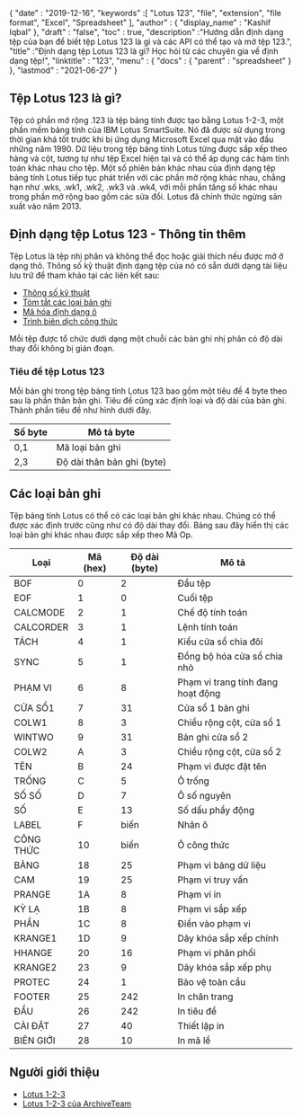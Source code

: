 {
  "date" : "2019-12-16",
  "keywords" :[ "Lotus 123", "file", "extension", "file format", "Excel", "Spreadsheet" ],
  "author" : {
    "display_name" : "Kashif Iqbal"
},
  "draft" : "false",
  "toc" : true,
  "description" :"Hướng dẫn định dạng tệp của bạn để biết tệp Lotus 123 là gì và các API có thể tạo và mở tệp 123.",
  "title" :"Định dạng tệp Lotus 123 là gì? Học hỏi từ các chuyên gia về định dạng tệp!",
  "linktitle" : "123",
  "menu" : {
    "docs" : {
      "parent" : "spreadsheet"
}
},
  "lastmod" : "2021-06-27"
}

## Tệp Lotus 123 là gì?

Tệp có phần mở rộng .123 là tệp bảng tính được tạo bằng Lotus 1-2-3, một phần mềm bảng tính của IBM Lotus SmartSuite. Nó đã được sử dụng trong thời gian khá tốt trước khi bị ứng dụng Microsoft Excel qua mặt vào đầu những năm 1990. Dữ liệu trong tệp bảng tính Lotus từng được sắp xếp theo hàng và cột, tương tự như tệp Excel hiện tại và có thể áp dụng các hàm tính toán khác nhau cho tệp. Một số phiên bản khác nhau của định dạng tệp bảng tính Lotus tiếp tục phát triển với các phần mở rộng khác nhau, chẳng hạn như .wks, .wk1, .wk2, .wk3 và .wk4, với mỗi phần tăng số khác nhau trong phần mở rộng bao gồm các sửa đổi. Lotus đã chính thức ngừng sản xuất vào năm 2013.

## Định dạng tệp Lotus 123 - Thông tin thêm

Tệp Lotus là tệp nhị phân và không thể đọc hoặc giải thích nếu được mở ở dạng thô. Thông số kỹ thuật định dạng tệp của nó có sẵn dưới dạng tài liệu lưu trữ để tham khảo tại các liên kết sau:

* [Thông số kỹ thuật](https://web.archive.org/web/20180129005324/http://www.schnarff.com/file-formats/lotus-1-2-3/WSFF1.TXT)
* [Tóm tắt các loại bản ghi](https://web.archive.org/web/20180130195323/http://www.schnarff.com/file-formats/lotus-1-2-3/WSFF2.TXT)
* [Mã hóa định dạng ô](https://web.archive.org/web/20180130195328/http://www.schnarff.com/file-formats/lotus-1-2-3/WSFF3.TXT)
* [Trình biên dịch công thức](https://web.archive.org/web/20180130195348/http://www.schnarff.com/file-formats/lotus-1-2-3/WSFF4.TXT)

Mỗi tệp được tổ chức dưới dạng một chuỗi các bản ghi nhị phân có độ dài thay đổi không bị gián đoạn.

### Tiêu đề tệp Lotus 123

Mỗi bản ghi trong tệp bảng tính Lotus 123 bao gồm một tiêu đề 4 byte theo sau là phần thân bản ghi. Tiêu đề cũng xác định loại và độ dài của bản ghi. Thành phần tiêu đề như hình dưới đây.

|Số byte|Mô tả byte|
---|---|
|0,1|Mã loại bản ghi|
|2,3|Độ dài thân bản ghi (byte)|

## Các loại bản ghi

Tệp bảng tính Lotus có thể có các loại bản ghi khác nhau. Chúng có thể được xác định trước cũng như có độ dài thay đổi. Bảng sau đây hiển thị các loại bản ghi khác nhau được sắp xếp theo Mã Op.

|Loại|Mã (hex)|Độ dài (byte)|Mô tả|
---|---|---|---|
|BOF|0|2| Đầu tệp |
|EOF|1|0| Cuối tệp |
|CALCMODE |2|1| Chế độ tính toán|
|CALCORDER |3|1| Lệnh tính toán|
|TÁCH |4|1| Kiểu cửa sổ chia đôi |
|SYNC |5|1| Đồng bộ hóa cửa sổ chia nhỏ |
|PHẠM VI |6|8| Phạm vi trang tính đang hoạt động |
|CỬA SỔ1 |7|31| Cửa sổ 1 bản ghi |
|COLW1 |8|3| Chiều rộng cột, cửa sổ 1 |
|WINTWO |9|31| Bản ghi cửa sổ 2
|COLW2 |A|3| Chiều rộng cột, cửa sổ 2 |
| TÊN |B|24| Phạm vi được đặt tên |
| TRỐNG |C|5| Ô trống |
| SỐ SỐ |D|7| Ô số nguyên |
|SỐ |E|13| Số dấu phẩy động |
|LABEL |F|biến|Nhãn ô |
|CÔNG THỨC |10| biến|Ô công thức |
|BẢNG |18| 25| Phạm vi bảng dữ liệu |
|CAM |19| 25| Phạm vi truy vấn |
|PRANGE |1A| 8| Phạm vi in |
|KỲ LẠ |1B| 8| Phạm vi sắp xếp |
|PHẦN |1C| 8| Điền vào phạm vi |
|KRANGE1 |1D| 9| Dãy khóa sắp xếp chính |
|HHANGE|20| 16| Phạm vi phân phối |
|KRANGE2 |23| 9| Dãy khóa sắp xếp phụ |
|PROTEC |24| 1| Bảo vệ toàn cầu |
|FOOTER |25| 242| In chân trang |
|ĐẦU |26| 242| In tiêu đề |
|CÀI ĐẶT |27| 40| Thiết lập in |
|BIÊN GIỚI |28| 10| In mã lề |

## Người giới thiệu

* [Lotus 1-2-3](https://en.wikipedia.org/wiki/Lotus_1-2-3)
* [Lotus 1-2-3 của ArchiveTeam](http://justsolve.archiveteam.org/wiki/Lotus_1-2-3)

